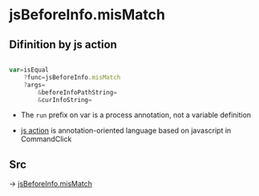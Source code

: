 # jsBeforeInfo.misMatch

## Difinition by js action

```js.js

var=isEqual
	?func=jsBeforeInfo.misMatch
	?args=
		&beforeInfoPathString=
		&curInfoString=
```

- The `run` prefix on var is a process annotation, not a variable definition

- [js action](#) is annotation-oriented language based on javascript in CommandClick

## Src

-> [jsBeforeInfo.misMatch](https://github.com/puutaro/CommandClick/blob/master/app/src/main/java/com/puutaro/commandclick/fragment_lib/terminal_fragment/js_interface/judge/JsBeforeInfo.kt#L29)


